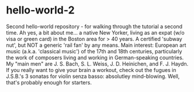 # hello-world-2
Second hello-world repository - for walking through the tutorial a second time.
Ah yes, a bit about me... a native New Yorker, living as an expat (w/o visa or green card) in the Boston area for > 40 years. A certified 'subway nut', but NOT a generic 'rail fan' by any means. Main interest: European art music (a.k.a. 'classical music') of the 17th and 18th centuries, particularly the work of composers living and working in German-speaking countries. My "main men" are J. S. Bach, S. L. Weiss, J. D. Heinichen, and F. J. Haydn.  If you really want to give your brain a workout, check out the fugues in J.S.B.'s 3 sonatas for violin senza basso: absolutley mind-blowing. Well, that's probably enough for starters.
